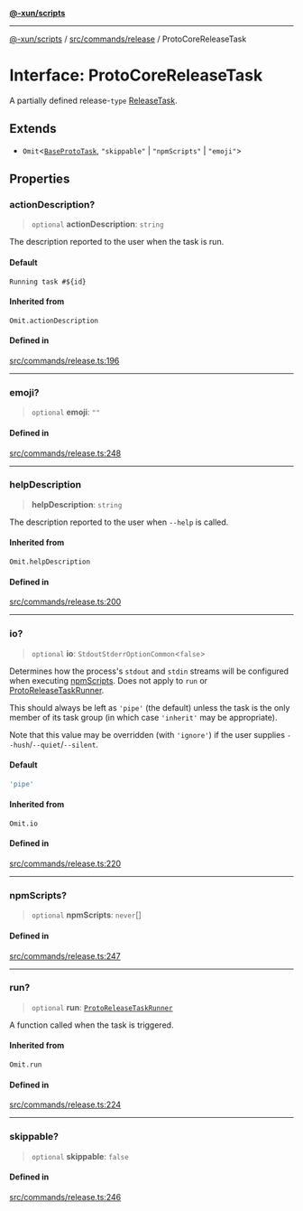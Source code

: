 [**@-xun/scripts**](../../../../README.md)

***

[@-xun/scripts](../../../../README.md) / [src/commands/release](../README.md) / ProtoCoreReleaseTask

# Interface: ProtoCoreReleaseTask

A partially defined release-`type` [ReleaseTask](../type-aliases/ReleaseTask.md).

## Extends

- `Omit`\<[`BaseProtoTask`](BaseProtoTask.md), `"skippable"` \| `"npmScripts"` \| `"emoji"`\>

## Properties

### actionDescription?

> `optional` **actionDescription**: `string`

The description reported to the user when the task is run.

#### Default

`Running task #${id}`

#### Inherited from

`Omit.actionDescription`

#### Defined in

[src/commands/release.ts:196](https://github.com/Xunnamius/xscripts/blob/12020afea79f1ec674174f8cb4103ac0b46875c5/src/commands/release.ts#L196)

***

### emoji?

> `optional` **emoji**: `""`

#### Defined in

[src/commands/release.ts:248](https://github.com/Xunnamius/xscripts/blob/12020afea79f1ec674174f8cb4103ac0b46875c5/src/commands/release.ts#L248)

***

### helpDescription

> **helpDescription**: `string`

The description reported to the user when `--help` is called.

#### Inherited from

`Omit.helpDescription`

#### Defined in

[src/commands/release.ts:200](https://github.com/Xunnamius/xscripts/blob/12020afea79f1ec674174f8cb4103ac0b46875c5/src/commands/release.ts#L200)

***

### io?

> `optional` **io**: `StdoutStderrOptionCommon`\<`false`\>

Determines how the process's `stdout` and `stdin` streams will be
configured when executing [npmScripts](BaseProtoTask.md#npmscripts). Does not apply to `run` or
[ProtoReleaseTaskRunner](../type-aliases/ProtoReleaseTaskRunner.md).

This should always be left as `'pipe'` (the default) unless the task is the
only member of its task group (in which case `'inherit'` may be
appropriate).

Note that this value may be overridden (with `'ignore'`) if the user
supplies `--hush`/`--quiet`/`--silent`.

#### Default

```ts
'pipe'
```

#### Inherited from

`Omit.io`

#### Defined in

[src/commands/release.ts:220](https://github.com/Xunnamius/xscripts/blob/12020afea79f1ec674174f8cb4103ac0b46875c5/src/commands/release.ts#L220)

***

### npmScripts?

> `optional` **npmScripts**: `never`[]

#### Defined in

[src/commands/release.ts:247](https://github.com/Xunnamius/xscripts/blob/12020afea79f1ec674174f8cb4103ac0b46875c5/src/commands/release.ts#L247)

***

### run?

> `optional` **run**: [`ProtoReleaseTaskRunner`](../type-aliases/ProtoReleaseTaskRunner.md)

A function called when the task is triggered.

#### Inherited from

`Omit.run`

#### Defined in

[src/commands/release.ts:224](https://github.com/Xunnamius/xscripts/blob/12020afea79f1ec674174f8cb4103ac0b46875c5/src/commands/release.ts#L224)

***

### skippable?

> `optional` **skippable**: `false`

#### Defined in

[src/commands/release.ts:246](https://github.com/Xunnamius/xscripts/blob/12020afea79f1ec674174f8cb4103ac0b46875c5/src/commands/release.ts#L246)
